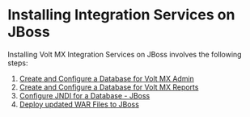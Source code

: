                             

Installing Integration Services on JBoss
========================================

Installing Volt MX Integration Services on JBoss involves the following steps:

1.  [Create and Configure a Database for Volt MX Admin](DBIntegrationAdmin.md)
2.  [Create and Configure a Database for Volt MX Reports](DBIntegrationReports.md)
3.  [Configure JNDI for a Database - JBoss](Configuring_JNDI_for_Database_Integration_-_JBoss.md)
4.  [Deploy updated WAR Files to JBoss](Deploying_WAR_JBoss_Inte.md)
